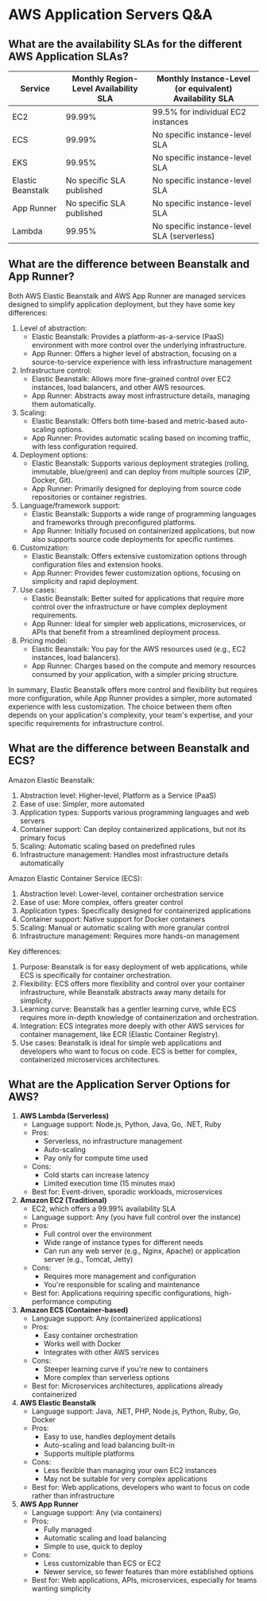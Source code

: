 # AWS Application Servers Q\&A

## What are the availability SLAs for the different AWS Application SLAs?&#x20;

| Service           | Monthly Region-Level Availability SLA | Monthly Instance-Level (or equivalent) Availability SLA |
| ----------------- | ------------------------------------- | ------------------------------------------------------- |
| EC2               | 99.99%                                | 99.5% for individual EC2 instances                      |
| ECS               | 99.99%                                | No specific instance-level SLA                          |
| EKS               | 99.95%                                | No specific instance-level SLA                          |
| Elastic Beanstalk | No specific SLA published             | No specific instance-level SLA                          |
| App Runner        | No specific SLA published             | No specific instance-level SLA                          |
| Lambda            | 99.95%                                | No specific instance-level SLA (serverless)             |

## What are the difference between Beanstalk and App Runner?

Both AWS Elastic Beanstalk and AWS App Runner are managed services designed to simplify application deployment, but they have some key differences:

1. Level of abstraction:
   * Elastic Beanstalk: Provides a platform-as-a-service (PaaS) environment with more control over the underlying infrastructure.
   * App Runner: Offers a higher level of abstraction, focusing on a source-to-service experience with less infrastructure management
2. Infrastructure control:
   * Elastic Beanstalk: Allows more fine-grained control over EC2 instances, load balancers, and other AWS resources.
   * App Runner: Abstracts away most infrastructure details, managing them automatically.
3. Scaling:
   * Elastic Beanstalk: Offers both time-based and metric-based auto-scaling options.
   * App Runner: Provides automatic scaling based on incoming traffic, with less configuration required.
4. Deployment options:
   * Elastic Beanstalk: Supports various deployment strategies (rolling, immutable, blue/green) and can deploy from multiple sources (ZIP, Docker, Git).
   * App Runner: Primarily designed for deploying from source code repositories or container registries.
5. Language/framework support:
   * Elastic Beanstalk: Supports a wide range of programming languages and frameworks through preconfigured platforms.
   * App Runner: Initially focused on containerized applications, but now also supports source code deployments for specific runtimes.
6. Customization:
   * Elastic Beanstalk: Offers extensive customization options through configuration files and extension hooks.
   * App Runner: Provides fewer customization options, focusing on simplicity and rapid deployment.
7. Use cases:
   * Elastic Beanstalk: Better suited for applications that require more control over the infrastructure or have complex deployment requirements.
   * App Runner: Ideal for simpler web applications, microservices, or APIs that benefit from a streamlined deployment process.
8. Pricing model:
   * Elastic Beanstalk: You pay for the AWS resources used (e.g., EC2 instances, load balancers).
   * App Runner: Charges based on the compute and memory resources consumed by your application, with a simpler pricing structure.

In summary, Elastic Beanstalk offers more control and flexibility but requires more configuration, while App Runner provides a simpler, more automated experience with less customization. The choice between them often depends on your application's complexity, your team's expertise, and your specific requirements for infrastructure control.

## What are the difference between Beanstalk and ECS?

Amazon Elastic Beanstalk:

1. Abstraction level: Higher-level, Platform as a Service (PaaS)
2. Ease of use: Simpler, more automated
3. Application types: Supports various programming languages and web servers
4. Container support: Can deploy containerized applications, but not its primary focus
5. Scaling: Automatic scaling based on predefined rules
6. Infrastructure management: Handles most infrastructure details automatically

Amazon Elastic Container Service (ECS):

1. Abstraction level: Lower-level, container orchestration service
2. Ease of use: More complex, offers greater control
3. Application types: Specifically designed for containerized applications
4. Container support: Native support for Docker containers
5. Scaling: Manual or automatic scaling with more granular control
6. Infrastructure management: Requires more hands-on management

Key differences:

1. Purpose: Beanstalk is for easy deployment of web applications, while ECS is specifically for container orchestration.
2. Flexibility: ECS offers more flexibility and control over your container infrastructure, while Beanstalk abstracts away many details for simplicity.
3. Learning curve: Beanstalk has a gentler learning curve, while ECS requires more in-depth knowledge of containerization and orchestration.
4. Integration: ECS integrates more deeply with other AWS services for container management, like ECR (Elastic Container Registry).
5. Use cases: Beanstalk is ideal for simple web applications and developers who want to focus on code. ECS is better for complex, containerized microservices architectures.

## What are the Application Server Options for AWS?

1. **AWS Lambda (Serverless)**
   * Language support: Node.js, Python, Java, Go, .NET, Ruby
   * Pros:
     * Serverless, no infrastructure management
     * Auto-scaling
     * Pay only for compute time used
   * Cons:
     * Cold starts can increase latency
     * Limited execution time (15 minutes max)
   * Best for: Event-driven, sporadic workloads, microservices
2. **Amazon EC2 (Traditional)**
   * EC2, which offers a 99.99% availability SLA
   * Language support: Any (you have full control over the instance)
   * Pros:
     * Full control over the environment
     * Wide range of instance types for different needs
     * Can run any web server (e.g., Nginx, Apache) or application server (e.g., Tomcat, Jetty)
   * Cons:
     * Requires more management and configuration
     * You're responsible for scaling and maintenance
   * Best for: Applications requiring specific configurations, high-performance computing
3. **Amazon ECS (Container-based)**
   * Language support: Any (containerized applications)
   * Pros:
     * Easy container orchestration
     * Works well with Docker
     * Integrates with other AWS services
   * Cons:
     * Steeper learning curve if you're new to containers
     * More complex than serverless options
   * Best for: Microservices architectures, applications already containerized
4. **AWS Elastic Beanstalk**
   * Language support: Java, .NET, PHP, Node.js, Python, Ruby, Go, Docker
   * Pros:
     * Easy to use, handles deployment details
     * Auto-scaling and load balancing built-in
     * Supports multiple platforms
   * Cons:
     * Less flexible than managing your own EC2 instances
     * May not be suitable for very complex applications
   * Best for: Web applications, developers who want to focus on code rather than infrastructure
5. **AWS App Runner**
   * Language support: Any (via containers)
   * Pros:
     * Fully managed
     * Automatic scaling and load balancing
     * Simple to use, quick to deploy
   * Cons:
     * Less customizable than ECS or EC2
     * Newer service, so fewer features than more established options
   * Best for: Web applications, APIs, microservices, especially for teams wanting simplicity

